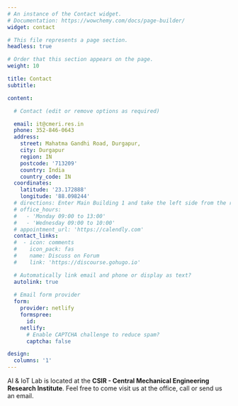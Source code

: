 ```yaml
---
# An instance of the Contact widget.
# Documentation: https://wowchemy.com/docs/page-builder/
widget: contact

# This file represents a page section.
headless: true

# Order that this section appears on the page.
weight: 10

title: Contact
subtitle:

content:

  # Contact (edit or remove options as required)

  email: it@cmeri.res.in
  phone: 352-846-0643
  address:
    street: Mahatma Gandhi Road, Durgapur,
    city: Durgapur
    region: IN
    postcode: '713209'
    country: India
    country_code: IN
  coordinates:
    latitude: '23.172888'
    longitude: '88.098244'
  # directions: Enter Main Building 1 and take the left side from the reception
  # office_hours:
  #   - 'Monday 09:00 to 13:00'
  #   - 'Wednesday 09:00 to 10:00'
  # appointment_url: 'https://calendly.com'
  contact_links:
  #  - icon: comments
  #    icon_pack: fas
  #    name: Discuss on Forum
  #    link: 'https://discourse.gohugo.io'

  # Automatically link email and phone or display as text?
  autolink: true
  
  # Email form provider
  form:
    provider: netlify
    formspree:
      id:
    netlify:
      # Enable CAPTCHA challenge to reduce spam?
      captcha: false

design:
  columns: '1'
---
```


AI & IoT Lab is located at the **CSIR - Central Mechanical Engineering Research Institute**.
Feel free to come visit us at the office, call or send us an email.
